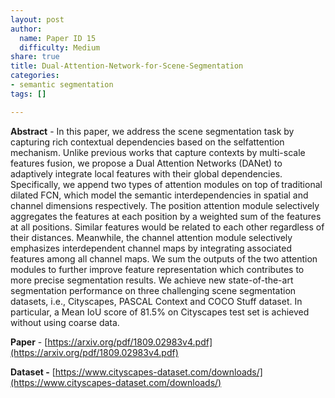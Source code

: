 ```yaml
---
layout: post
author:
  name: Paper ID 15
  difficulty: Medium
share: true
title: Dual-Attention-Network-for-Scene-Segmentation
categories:
- semantic segmentation
tags: []

---
```

**Abstract** - In this paper, we address the scene segmentation task by capturing rich contextual dependencies based on the selfattention mechanism. Unlike previous works that capture contexts by multi-scale features fusion, we propose a Dual Attention Networks (DANet) to adaptively integrate local features with their global dependencies. Specifically, we append two types of attention modules on top of traditional dilated FCN, which model the semantic interdependencies in spatial and channel dimensions respectively. The position attention module selectively aggregates the features at each position by a weighted sum of the features at all positions. Similar features would be related to each other regardless of their distances. Meanwhile, the channel attention module selectively emphasizes interdependent channel maps by integrating associated features among all channel maps. We sum the outputs of the two attention modules to further improve feature representation which contributes to more precise segmentation results. We achieve new state-of-the-art segmentation performance on three challenging scene segmentation datasets, i.e., Cityscapes, PASCAL Context and COCO Stuff dataset. In particular, a Mean IoU score of 81.5% on Cityscapes test set is achieved without using coarse data.

**Paper** - [https://arxiv.org/pdf/1809.02983v4.pdf](https://arxiv.org/pdf/1809.02983v4.pdf)

**Dataset -** [https://www.cityscapes-dataset.com/downloads/](https://www.cityscapes-dataset.com/downloads/)
    